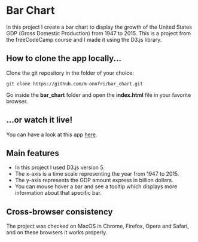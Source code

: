 # Bar Chart

In this project I create a bar chart to display the growth of the United States GDP (Gross Domestic Production) from 1947 to 2015.
This is a project from the freeCodeCamp course and I made it using the D3.js library.


## How to clone the app locally...

Clone the git repository in the folder of your choice:
```
git clone https://github.com/m-onofri/bar_chart.git
```

Go inside the **bar_chart** folder and open the **index.html** file in your favorite browser.


## ...or watch it live!

You can have a look at this app [here](https://m-onofri.github.io/bar_chart/).


## Main features

* In this project I used D3.js version 5.
* The x-axis is a time scale representing the year from 1947 to 2015.
* The y-axis represents the GDP amount express in billion dollars.
* You can mouse hover a bar and see a tooltip which displays more information about that specific bar.


## Cross-browser consistency 

The project was checked on MacOS in Chrome, Firefox, Opera and Safari, and on these browsers it works properly.



